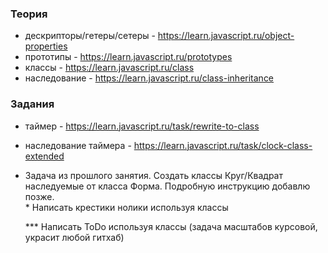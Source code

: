 ### Теория

- дескрипторы/гетеры/сетеры - https://learn.javascript.ru/object-properties
- прототипы - https://learn.javascript.ru/prototypes
- классы - https://learn.javascript.ru/class
- наследование - https://learn.javascript.ru/class-inheritance

### Задания

- таймер - https://learn.javascript.ru/task/rewrite-to-class
- наследование таймера - https://learn.javascript.ru/task/clock-class-extended
- Задача из прошлого занятия. Создать классы Круг/Квадрат наследуемые от класса Форма. Подробную инструкцию добавлю позже.  
\* Написать крестики нолики используя классы
  
  \*\*\* Написать ToDo используя классы (задача масштабов курсовой, украсит любой гитхаб)
